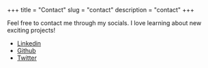 +++
title = "Contact"
slug = "contact"
description = "contact"
+++

Feel free to contact me through my socials. I love learning about new exciting projects!

- [Linkedin](https://linkedin.com/in/alexmmiranda)
- [Github](https://github.com/ammiranda)
- [Twitter](https://twitter.com/amiranda222)
